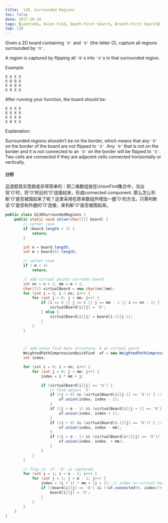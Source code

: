 ```yaml
---
title:  130. Surrounded Regions
toc: false
date: 2017-10-10
tags: [Leetcode, Union Find, Depth-First Search, Breath-First Search]
top: 130
---
```


Given a 2D board containing `'X'` and `'O'` (the letter O), capture all regions surrounded by `'X'`.

A region is captured by flipping all `'O'`s into `'X'`s in that surrounded region.

Example:

```
X X X X
X O O X
X X O X
X O X X
```

After running your function, the board should be:

```
X X X X
X X X X
X X X X
X O X X
```

Explanation:

Surrounded regions shouldn’t be on the border, which means that any `'O'` on the border of the board are not flipped to `'X'`. Any `'O'` that is not on the border and it is not connected to an `'O'` on the border will be flipped to `'X'`. Two cells are connected if they are adjacent cells connected horizontally or vertically.



#### 分析

这道题其实思路是非常简单的：把二维数组放在UnionFind集合中，当出现'O'时，将'O'附近的'O'连接起来，形成connected component. 那么怎么判断'O'是否被围起来了呢？这里采用在原来数组外增加一圈'O'的方法，只需判断该'O'是否和外圈的'O'连接，来判断'O'是否被围起来。



```Java
public class Q130SurroundedRegions {
    public static void solve(char[][] board) {
        // corner case
        if (board.length < 3) {
            return;
        }

        int n = board.length;
        int m = board[0].length;

        // corner case
        if ( m < 3)
            return;

        // add virtual points surronds board
        int nn = n + 2, mm = m + 2;
        char[][] virtualBoard = new char[nn][mm];
        for (int i = 0; i < nn; i++) {
            for (int j = 0; j < mm; j++) {
                if (i == 0 || j == 0 || j == mm - 1 || i == nn - 1) {
                    virtualBoard[i][j] = 'O';
                } else {
                    virtualBoard[i][j] = board[i-1][j-1];
                }
            }
        }



        // add union find data structure, 0 as virtual point
        WeightedPathCompressionQuickFind  uf = new WeightedPathCompressionQuickFind(nn*mm);
        int index;

        for (int i = 0; i < nn; i++) {
            for (int j = 0; j < mm; j++) {
                index = i * mm + j;

                if (virtualBoard[i][j] == 'O') {
                    // find adject 'O'
                    if ((j > 0) && (virtualBoard[i][j-1] == 'O')) { //left
                        uf.union(index, index - 1);
                    }
                    if ((j < m - 1) && (virtualBoard[i][j + 1] == 'O')) { // right
                        uf.union(index, index + 1);
                    }
                    if ((i > 0) && (virtualBoard[i-1][j] == 'O')) { // top
                        uf.union(index, index - mm);
                    }
                    if ((i < n - 1) && (virtualBoard[i+1][j] == 'O')) { // bottom
                        uf.union(index, index  + mm);
                    }
                }
            }
        }

        // flip it  if  'O' is captured,
        for (int i = 1; i < n - 1; i++) {
            for (int j = 1; j < m - 1; j++) {
                index = (i + 1) * mm + (j + 1); // index on virtual board
                if ((board[i][j] == 'O') && (!uf.connected(0, index))) {
                    board[i][j] = 'X';
                }
            }
        }
    }
}
```
